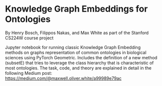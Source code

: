# Knowledge Graph Embeddings for Ontologies

By Henry Bosch, Filippos Nakas, and Max White as part of the Stanford CS224W course project

Jupyter notebook for running classic Knowledge Graph Embedding methods on graphs representation of common ontologies in biological sciences using PyTorch Geometric. Includes the definition of a new method (subsetE) that tries to leverage the class hierarchy that is characteristic of most ontologies. The task, code, and theory are explained in detail in the following Medium post: https://medium.com/@maxwell.oliver.white/a99989e79ac
